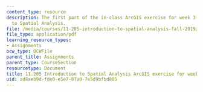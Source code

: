 ```yaml
---
content_type: resource
description: The first part of the in-class ArcGIS exercise for week 3 in 11.205 Introduction
  to Spatial Analysis.
file: /media/courses/11-205-introduction-to-spatial-analysis-fall-2019/ad8aeb9dfde0e5e707a07e5d9bfbd885_11.205f19_week_3_arc_part1.pdf
file_type: application/pdf
learning_resource_types:
- Assignments
ocw_type: OCWFile
parent_title: Assignments
parent_type: CourseSection
resourcetype: Document
title: 11.205 Introduction to Spatial Analysis ArcGIS exercise for week 3 - part 1
uid: ad8aeb9d-fde0-e5e7-07a0-7e5d9bfbd885
---
```

